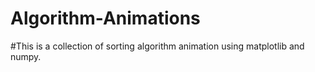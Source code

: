 # Algorithm-Animations
#This is a collection of sorting algorithm animation using matplotlib and numpy.